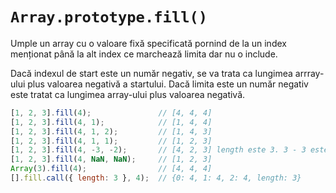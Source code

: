 # `Array.prototype.fill()`

Umple un array cu o valoare fixă specificată pornind de la un index menționat până la alt index ce marchează limita dar nu o include.

Dacă indexul de start este un număr negativ, se va trata ca lungimea arrray-ului plus valoarea negativă a startului. Dacă limita este un număr negativ este tratat ca lungimea array-ului plus valoarea negativă.

```javascript
[1, 2, 3].fill(4);               // [4, 4, 4]
[1, 2, 3].fill(4, 1);            // [1, 4, 4]
[1, 2, 3].fill(4, 1, 2);         // [1, 4, 3]
[1, 2, 3].fill(4, 1, 1);         // [1, 2, 3]
[1, 2, 3].fill(4, -3, -2);       // [4, 2, 3] length este 3. 3 - 3 este 0, deci pornești de la index 0 până la index 3 - 2 = 1
[1, 2, 3].fill(4, NaN, NaN);     // [1, 2, 3]
Array(3).fill(4);                // [4, 4, 4]
[].fill.call({ length: 3 }, 4);  // {0: 4, 1: 4, 2: 4, length: 3}
```
